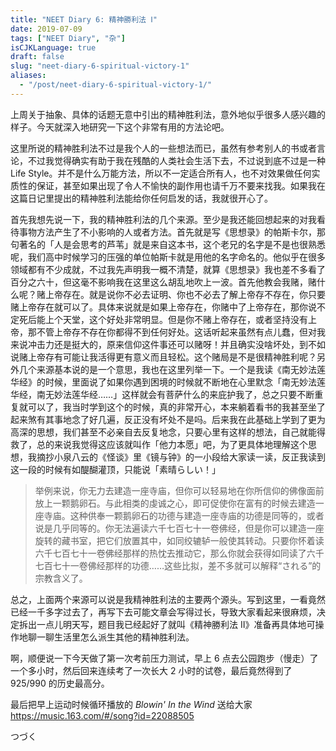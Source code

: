 ```yaml
---
title: "NEET Diary 6: 精神勝利法 Ⅰ"
date: 2019-07-09
tags: ["NEET Diary", "杂"]
isCJKLanguage: true
draft: false
slug: "neet-diary-6-spiritual-victory-1"
aliases:
  - "/post/neet-diary-6-spiritual-victory-1/"
---
```


上周关于抽象、具体的话题无意中引出的精神胜利法，意外地似乎很多人感兴趣的样子。今天就深入地研究一下这个非常有用的方法论吧。

这里所说的精神胜利法不过是我个人的一些想法而已，虽然有参考别人的书或者言论，不过我觉得确实有助于我在残酷的人类社会生活下去，不过说到底不过是一种 Life Style。并不是什么万能方法，所以不一定适合所有人，也不对效果做任何实质性的保证，甚至如果出现了令人不愉快的副作用也请千万不要来找我。如果我在这篇日记里提出的精神胜利法能给你任何启发的话，我就很开心了。

<!--more-->

首先我想先说一下，我的精神胜利法的几个来源。至少是我还能回想起来的对我看待事物方法产生了不小影响的人或者方法。首先就是写《思想录》的帕斯卡尔，那句著名的「人是会思考的芦苇」就是来自这本书，这个老兄的名字是不是也很熟悉呢，我们高中时候学习的压强的单位帕斯卡就是用他的名字命名的。他似乎在很多领域都有不少成就，不过我先声明我一概不清楚，就算《思想录》我也差不多看了百分之六十，但这毫不影响我在这里这么胡乱地吹上一波。首先他教会我赌，赌什么呢？赌上帝存在。就是说你不必去证明、你也不必去了解上帝存不存在，你只要赌上帝存在就可以了。具体来说就是如果上帝存在，你赌中了上帝存在，那你说不定死后能上个天堂，这个好处非常明显。但是你不赌上帝存在，或者坚持没有上帝，那不管上帝存不存在你都得不到任何好处。这话听起来虽然有点儿蠢，但对我来说冲击力还是挺大的，原来信仰这件事还可以赌呀！并且确实没啥坏处，到不如说赌上帝存有可能让我活得更有意义而且轻松。这个赌局是不是很精神胜利呢？另外几个来源基本说的是一个意思，我也在这里列举一下。一个是我读《南无妙法莲华经》的时候，里面说了如果你遇到困境的时候就不断地在心里默念「南无妙法莲华经，南无妙法莲华经……」这样就会有菩萨什么的来庇护我了，总之只要不断重复就可以了，我当时学到这个的时候，真的非常开心，本来躺着看书的我甚至坐了起来煞有其事地念了好几遍，反正没有坏处不是吗。后来我在此基础上学到了更为高深的思想，我们甚至不必亲自去反复地念，只要心里有这样的想法，自己就能得救了，总的来说我觉得这应该就叫作「他力本愿」吧，为了更具体地理解这个思想，我摘抄小泉八云的《怪谈》里《镜与钟》的一小段给大家读一读，反正我读到这一段的时候有如醍醐灌顶，只能说「素晴らしい！」

> 举例来说，你无力去建造一座寺庙，但你可以轻易地在你所信仰的佛像面前放上一颗鹅卵石。与此相类的虔诚之心，即可促使你在富有的时候去建造一座寺庙。这种供奉一颗鹅卵石的功德与建造一座寺庙的功德是同等的，或者说是几乎同等的。你无法遍读六千七百七十一卷佛经，但是你可以建造一座旋转的藏书室，把它们放置其中，如同绞辘轳一般使其转动。只要你怀着读六千七百七十一卷佛经那样的热忱去推动它，那么你就会获得如同读了六千七百七十一卷佛经那样的功德……这些比拟，差不多就可以解释“される”的宗教含义了。

总之，上面两个来源可以说是我精神胜利法的主要两个源头。写到这里，一看竟然已经一千多字过去了，再写下去可能文章会写得过长，导致大家看起来很麻烦，决定拆出一点儿明天写，题目我已经起好了就叫《精神勝利法 Ⅱ》准备再具体地可操作地聊一聊生活里怎么派生其他的精神胜利法。

啊，顺便说一下今天做了第一次考前压力测试，早上 6 点去公园跑步（慢走）了一个多小时，然后回来连续考了一次长大 2 小时的试卷，最后竟然得到了 925/990 的历史最高分。

最后把早上运动时候循环播放的 *Blowin' In the Wind* 送给大家 https://music.163.com/#/song?id=22088505

つづく
